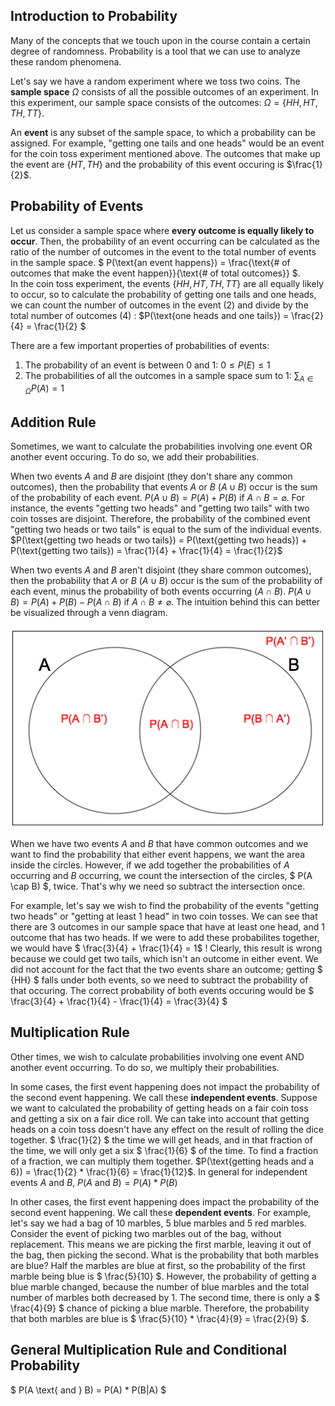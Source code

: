 
## Introduction to Probability

Many of the concepts that we touch upon in the course contain a certain degree of randomness. Probability is a tool that we can use to analyze these random phenomena.

Let's say we have a random experiment where we toss two coins. The **sample space** $\Omega$ consists of all the possible outcomes of an experiment. In this experiment, our sample space consists of the outcomes: $\Omega = \{HH, HT, TH, TT\}$.

An **event** is any subset of the sample space, to which a probability can be assigned. For example, "getting one tails and one heads" would be an event for the coin toss experiment mentioned above. The outcomes that make up the event are $\{HT, TH\}$ and the probability of this event occuring is $\frac{1}{2}$.

## Probability of Events

Let us consider a sample space where **every outcome is equally likely to occur**. Then, the probability of an event occurring can be calculated as the ratio of the number of outcomes in the event to the total number of events in the sample space. $ P(\text{an event happens}) = \frac{\text{# of outcomes that make the event happen}}{\text{# of total outcomes}} $.    
In the coin toss experiment, the events $\{HH, HT, TH, TT\}$ are all equally likely to occur, so to calculate the probability of getting one tails and one heads, we can count the number of outcomes in the event (2) and divide by the total number of outcomes (4) : $P(\text{one heads and one tails}) = \frac{2}{4} = \frac{1}{2} $

There are a few important properties of probabilities of events:

1. The probability of an event is between 0 and 1: $0 \leq P(E) \leq 1$
2. The probabilities of all the outcomes in a sample space sum to 1: $\sum_{A \in \Omega} P(A) = 1$

## Addition Rule
Sometimes, we want to calculate the probabilities involving one event OR another event occuring. To do so, we add their probabilities.

When two events $A$ and $B$ are disjoint (they don't share any common outcomes), then the probability that events $A$ or $B$ ($A \cup B$) occur is the sum of the probability of each event. $P(A \cup B) = P(A) + P(B) \text{ if } A \cap B = \varnothing$. For instance, the events "getting two heads" and "getting two tails" with two coin tosses are disjoint. Therefore, the probability of the combined event "getting two heads or two tails" is equal to the sum of the individual events. $P(\text{getting two heads or two tails}) = P(\text{getting two heads}) + P(\text{getting two tails}) = \frac{1}{4} + \frac{1}{4} = \frac{1}{2}$

When two events $A$ and $B$ aren't disjoint (they share common outcomes), then the probability that $A$ or $B$ ($A \cup B$) occur is the sum of the probability of each event, minus the probability of both events occurring ($A \cap B$). $P(A \cup B) = P(A) + P(B) - P(A \cap B) \text{ if } A \cap B \neq \varnothing$. The intuition behind this can better be visualized through a venn diagram.

![probability_intro_venn](../assets/probability_intro_venn.png)

When we have two events $A$ and $B$ that have common outcomes and we want to find the probability that either event happens, we want the area inside the circles. However, if we add together the probabilities of $A$ occurring and $B$ occurring, we count the intersection of the circles, $ P(A \cap B) $, twice. That's why we need so subtract the intersection once.

For example, let's say we wish to find the probability of the events "getting two heads" or "getting at least 1 head" in two coin tosses. We can see that there are 3 outcomes in our sample space that have at least one head, and 1 outcome that has two heads. If we were to add these probabilites together, we would have $ \frac{3}{4} + \frac{1}{4} = 1$ ! Clearly, this result is wrong because we could get two tails, which isn't an outcome in either event. We did not account for the fact that the two events share an outcome; getting $ \{HH\} $ falls under both events, so we need to subtract the probability of that occuring. The correct probability of both events occuring would be $ \frac{3}{4} + \frac{1}{4} - \frac{1}{4} = \frac{3}{4} $

## Multiplication Rule

Other times, we wish to calculate probabilities involving one event AND another event occurring. To do so, we multiply their probabilities.

In some cases, the first event happening does not impact the probability of the second event happening. We call these **independent events**. Suppose we want to calculated the probability of getting heads on a fair coin toss and getting a six on a fair dice roll. We can take into account that getting heads on a coin toss doesn't have any effect on the result of rolling the dice together. $ \frac{1}{2} $ the time we will get heads, and in that fraction of the time, we will only get a six $ \frac{1}{6} $ of the time. To find a fraction of a fraction, we can multiply them together. $P(\text{getting heads and a 6}) = \frac{1}{2} * \frac{1}{6} = \frac{1}{12}$. In general for independent events *A* and *B*, $P(A \text{ and } B) = P(A)*P(B)$

In other cases, the first event happening does impact the probability of the second event happening. We call these **dependent events**. For example, let's say we had a bag of 10 marbles, 5 blue marbles and 5 red marbles. Consider the event of picking two marbles out of the bag, without replacement. This means we are picking the first marble, leaving it out of the bag, then picking the second. What is the probability that both marbles are blue? Half the marbles are blue at first, so the probability of the first marble being blue is $ \frac{5}{10} $. However, the probability of getting a blue marble changed, because the number of blue marbles and the total number of marbles both decreased by 1. The second time, there is only a $ \frac{4}{9} $ chance of picking a blue marble. Therefore, the probability that both marbles are blue is $ \frac{5}{10} * \frac{4}{9} = \frac{2}{9} $.

## General Multiplication Rule and Conditional Probability
$ P(A \text{ and } B) = P(A) * P(B|A) $
